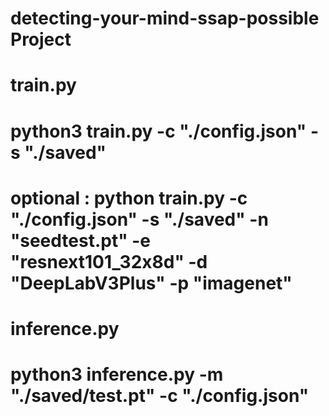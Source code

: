 # detecting-your-mind-ssap-possible Project
# train.py
# python3 train.py -c "./config.json" -s "./saved"
# optional : python train.py -c "./config.json" -s "./saved" -n "seedtest.pt" -e "resnext101_32x8d" -d "DeepLabV3Plus" -p "imagenet"
# inference.py
# python3 inference.py -m "./saved/test.pt" -c "./config.json" 
